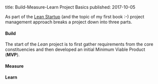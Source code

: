 title: Build-Measure-Learn Project Basics
published: 2017-10-05

As part of the [Lean Startup]() (and the topic of my first book :-) 
project management approach breaks a project down into three parts.

#### Build
The start of the *Lean* project is to first gather requirements from the core
constituencies and then developed an initial Minimum Viable Product (**MVP**).
 
#### Measure

#### Learn
